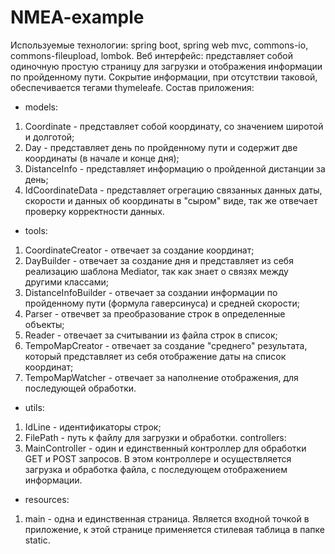 # NMEA-example

Используемые технологии: spring boot, spring web mvc, commons-io, commons-fileupload, lombok.
Веб интерфейс: представляет собой одиночную простую страницу для загрузки и отображения информации по пройденному пути. Сокрытие информации, при отсутствии таковой,
обеспечивается тегами thymeleafe.
Состав приложения:
- models: 
1. Coordinate - представляет собой координату, со значением широтой и долготой;
2. Day - представляет день по пройденному пути и содержит две координаты (в начале и конце дня);
3. DistanceInfo - представляет информацию о пройденной дистанции за день;
4. IdCoordinateData - представляет огрегацию связанных данных даты, скорости и данных об координаты в "сыром" виде, так же отвечает проверку корректности данных.
- tools:
1. CoordinateCreator - отвечает за создание координат;
2. DayBuilder - отвечает за создание дня и представляет из себя реализацию шаблона Mediator, так как знает о связях между другими классами;
3. DistanceInfoBuilder - отвечает за создании информации по пройденному пути (формула гаверсинуса) и средней скорости;
4. Parser - отвечвет за преобразование строк в определенные объекты;
5. Reader - отвечает за считывании из файла строк в список;
6. TempoMapCreator - отвечает за создание "среднего" результата, который представляет из себя отображение даты на список координат;
7. TempoMapWatcher - отвечает за наполнение отображения, для последующей обработки.
- utils:
1. IdLine - идентификаторы строк;
2. FilePath - путь к файлу для загрузки и обработки.
controllers:
1. MainController - один и единственный контроллер для обработки GET и POST запросов. В этом контроллере и осуществляется загрузка
и обработка файла, с последующем отображением информации.
- resources:
1. main - одна и единственная страница. Является входной точкой в приложение, к этой странице применяется стилевая таблица в папке static.
